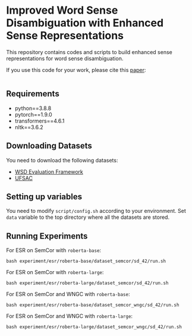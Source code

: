 # Improved Word Sense Disambiguation with Enhanced Sense Representations
This repository contains codes and scripts to build enhanced sense representations for word sense disambiguation.

If you use this code for your work, please cite this [paper]():
```
```

Requirements
------------

* python==3.8.8
* pytorch==1.9.0
* transformers==4.6.1
* nltk==3.6.2

Downloading Datasets
------------

You need to download the following datasets:

 * [WSD Evaluation Framework](http://lcl.uniroma1.it/wsdeval)
 * [UFSAC](https://drive.google.com/file/d/1Oigo3kzRosz2VjyA44vpJZ58tDFyLRMO)

Setting up variables
------------

You need to modify `script/config.sh` according to your environment.
Set `data` variable to the top directory where all the datasets are stored.

Running Experiments
------------

For ESR on SemCor with `roberta-base`:
```
bash experiment/esr/roberta-base/dataset_semcor/sd_42/run.sh
```

For ESR on SemCor with `roberta-large`:
```
bash experiment/esr/roberta-large/dataset_semcor/sd_42/run.sh
```

For ESR on SemCor and WNGC with `roberta-base`:
```
bash experiment/esr/roberta-base/dataset_semcor_wngc/sd_42/run.sh
```

For ESR on SemCor and WNGC with `roberta-large`:
```
bash experiment/esr/roberta-large/dataset_semcor_wngc/sd_42/run.sh
```
